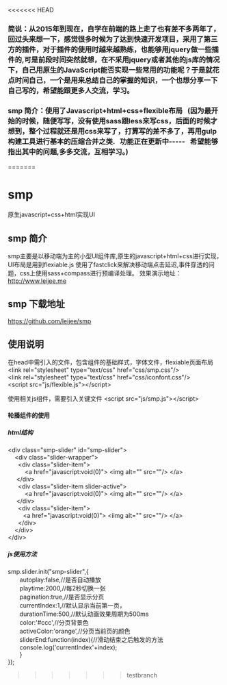 <<<<<<< HEAD
### 简说：从2015年到现在，自学在前端的路上走了也有差不多两年了，回过头来想一下，感觉很多时候为了达到快速开发项目，采用了第三方的插件，对于插件的使用时越来越熟练，也能够用jquery做一些插件的,可是前段时间突然就想，在不采用jquery或者其他的js库的情况下，自己用原生的JavaScript能否实现一些常用的功能呢？于是就花点时间自己，一个是用来总结自己的掌握的知识，一个也想分享一下自己写的，希望能跟更多人交流，学习。

### smp 简介：使用了Javascript+html+css+flexible布局   (因为最开始的时候，随便写写，没有使用sass跟less来写css，后面的时候才想到，整个过程就还是用css来写了，打算写的差不多了，再用gulp构建工具进行基本的压缩合并之类.    功能正在更新中-----   希望能够指出其中的问题,多多交流，互相学习。) 


=======
# smp
原生javascript+css+html实现UI
 ## smp 简介
smp主要是以移动端为主的小型UI组件库,原生的javascript+html+css进行实现，UI布局是用到flexiable.js
使用了fastclick来解决移动端点击延迟,事件穿透的问题，css上使用sass+compass进行预编译处理。
效果演示地址：http://www.leijee.me

## smp 下载地址
https://github.com/leijee/smp


## 使用说明
在head中需引入的文件，包含组件的基础样式，字体文件，flexiable页面布局</br>
&lt;link rel=&quot;stylesheet&quot; type=&quot;text/css&quot; href=&quot;css/smp.css&quot;/&gt;</br>
&lt;link rel=&quot;stylesheet&quot; type=&quot;text/css&quot; href=&quot;css/iconfont.css&quot;/&gt;</br>
&lt;script src=&quot;js/flexible.js&quot;&gt;&lt;/script&gt;</br>

使用相关js组件，需要引入关键文件 &lt;script src=&quot;js/smp.js&quot;&gt;&lt;/script&gt;</br>
####  轮播组件的使用
##### html结构
&lt;div class=&quot;smp-slider&quot; id=&quot;smp-slider&quot;&gt;</br>
&nbsp; &nbsp;			&lt;div class=&quot;slider-wrapper&quot;&gt;</br>
	&nbsp; &nbsp;&nbsp; &nbsp;&lt;div class=&quot;slider-item&quot;&gt;</br>
				&nbsp; &nbsp;&nbsp; &nbsp;&nbsp; &nbsp;	&lt;a href=&quot;javascript:void(0)&quot;&gt;
            &lt;img alt=&quot;&quot; src=&quot;&quot;/&gt;
					&lt;/a&gt;</br>
          	&nbsp; &nbsp;&nbsp;&nbsp;&lt;/div&gt;</br>
	&nbsp; &nbsp;&nbsp; &nbsp;&lt;div class=&quot;slider-item slider-active&quot;&gt;</br>
					&nbsp; &nbsp;&nbsp; &nbsp;&nbsp; &nbsp;	&lt;a href=&quot;javascript:void(0)&quot;&gt;
          &lt;img alt=&quot;&quot; src=&quot;&quot;/&gt;
&lt;/a&gt;</br>
				&nbsp;&nbsp; &nbsp;&nbsp;&lt;/div&gt;</br>
	&nbsp; &nbsp;&nbsp; &nbsp;&lt;div class=&quot;slider-item&quot;&gt;</br>
					&nbsp; &nbsp;&nbsp; &nbsp;&nbsp; &nbsp;&lt;a href=&quot;javascript:void(0)&quot;&gt;
          &lt;iimg alt=&quot;&quot; src=&quot;&quot;/&gt;
			  &lt;/a&gt;</br>
				&nbsp; &nbsp;&nbsp; &nbsp;&lt;/div&gt;</br>
&nbsp; &nbsp;		&lt;/div&gt;</br>
		&lt;/div&gt;</br>
##### js使用方法
smp.slider.init("smp-slider",{</br>
&nbsp; &nbsp;&nbsp; &nbsp;    autoplay:false,//是否自动播放</br>
&nbsp; &nbsp;&nbsp; &nbsp;    playtime:2000,//每2秒切换一张</br>
&nbsp; &nbsp;&nbsp; &nbsp;    pagination:true,//是否显示分页</br>
&nbsp; &nbsp;&nbsp; &nbsp;    currentIndex:1,//默认显示当前第一页，</br>
&nbsp; &nbsp;&nbsp; &nbsp;    durationTime:500,//默认动画效果周期为500ms</br>
&nbsp; &nbsp;&nbsp; &nbsp;    color:'#ccc',//分页背景色</br>
&nbsp; &nbsp;&nbsp; &nbsp;    activeColor:'orange',//分页当前页的颜色</br>
&nbsp; &nbsp;&nbsp; &nbsp;    sliderEnd:function(index){//滑动结束之后触发的方法</br>
&nbsp; &nbsp;&nbsp; &nbsp;      console.log('currentIndex'+index);</br>
&nbsp; &nbsp;&nbsp; &nbsp;    }</br>
});</br>
>>>>>>> testbranch
